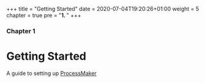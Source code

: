 +++
title = "Getting Started"
date = 2020-07-04T19:20:26+01:00
weight = 5
chapter = true
pre = "<b>1. </b>"
+++

### Chapter 1

# Getting Started

A guide to setting up [ProcessMaker](https://www.processmaker.com/)

